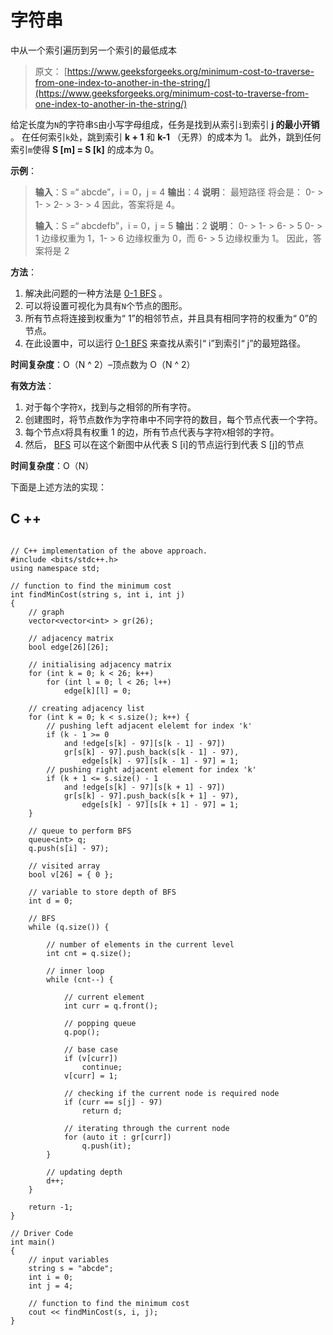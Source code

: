 # 字符串

中从一个索引遍历到另一个索引的最低成本

> 原文： [https://www.geeksforgeeks.org/minimum-cost-to-traverse-from-one-index-to-another-in-the-string/](https://www.geeksforgeeks.org/minimum-cost-to-traverse-from-one-index-to-another-in-the-string/)

给定长度为`N`的字符串`S`由小写字母组成，任务是找到从索引`i`到索引 **j 的最小开销** 。
在任何索引`k`处，跳到索引 **k + 1** 和 **k-1** （无界）的成本为 1。
此外，跳到任何索引`m`使得 **S [m] = S [k]** 的成本为 0。

**示例**：

> **输入**：S =“ abcde”，i = 0，j = 4
> **输出**：4
> **说明**：
> 最短路径 将会是：
> 0- > 1- > 2- > 3- > 4
> 因此，答案将是 4。
> 
> **输入**：S =“ abcdefb”，i = 0，j = 5
> **输出**：2
> **说明**：
> 0- > 1- > 6- > 5
> 0- > 1 边缘权重为 1，1- > 6 边缘权重为 0，而 6- > 5 边缘权重为 1。
> 因此，答案将是 2

**方法**：

1.  解决此问题的一种方法是 [0-1 BFS](https://www.geeksforgeeks.org/0-1-bfs-shortest-path-binary-graph/) 。
2.  可以将设置可视化为具有`N`个节点的图形。
3.  所有节点将连接到权重为“ 1”的相邻节点，并且具有相同字符的权重为“ 0”的节点。
4.  在此设置中，可以运行 [0-1 BFS](https://www.geeksforgeeks.org/0-1-bfs-shortest-path-binary-graph/) 来查找从索引“ i”到索引“ j”的最短路径。

**时间复杂度**：O（N ^ 2）–顶点数为 O（N ^ 2）

**有效方法**：

1.  对于每个字符`X`，找到与之相邻的所有字符。
2.  创建图时，将节点数作为字符串中不同字符的数目，每个节点代表一个字符。
3.  每个节点`X`将具有权重 1 的边，所有节点代表与字符`X`相邻的字符。
4.  然后， [BFS](http://www.geeksforgeeks.org/breadth-first-traversal-for-a-graph/) 可以在这个新图中从代表 S [i]的节点运行到代表 S [j]的节点

**时间复杂度**：O（N）

下面是上述方法的实现：

## C ++

```

// C++ implementation of the above approach. 
#include <bits/stdc++.h> 
using namespace std; 

// function to find the minimum cost 
int findMinCost(string s, int i, int j) 
{ 
    // graph 
    vector<vector<int> > gr(26); 

    // adjacency matrix 
    bool edge[26][26]; 

    // initialising adjacency matrix 
    for (int k = 0; k < 26; k++) 
        for (int l = 0; l < 26; l++) 
            edge[k][l] = 0; 

    // creating adjacency list 
    for (int k = 0; k < s.size(); k++) { 
        // pushing left adjacent elelemt for index 'k' 
        if (k - 1 >= 0 
            and !edge[s[k] - 97][s[k - 1] - 97]) 
            gr[s[k] - 97].push_back(s[k - 1] - 97), 
                edge[s[k] - 97][s[k - 1] - 97] = 1; 
        // pushing right adjacent element for index 'k' 
        if (k + 1 <= s.size() - 1 
            and !edge[s[k] - 97][s[k + 1] - 97]) 
            gr[s[k] - 97].push_back(s[k + 1] - 97), 
                edge[s[k] - 97][s[k + 1] - 97] = 1; 
    } 

    // queue to perform BFS 
    queue<int> q; 
    q.push(s[i] - 97); 

    // visited array 
    bool v[26] = { 0 }; 

    // variable to store depth of BFS 
    int d = 0; 

    // BFS 
    while (q.size()) { 

        // number of elements in the current level 
        int cnt = q.size(); 

        // inner loop 
        while (cnt--) { 

            // current element 
            int curr = q.front(); 

            // popping queue 
            q.pop(); 

            // base case 
            if (v[curr]) 
                continue; 
            v[curr] = 1; 

            // checking if the current node is required node 
            if (curr == s[j] - 97) 
                return d; 

            // iterating through the current node 
            for (auto it : gr[curr]) 
                q.push(it); 
        } 

        // updating depth 
        d++; 
    } 

    return -1; 
} 

// Driver Code 
int main() 
{ 
    // input variables 
    string s = "abcde"; 
    int i = 0; 
    int j = 4; 

    // function to find the minimum cost 
    cout << findMinCost(s, i, j); 
} 

```